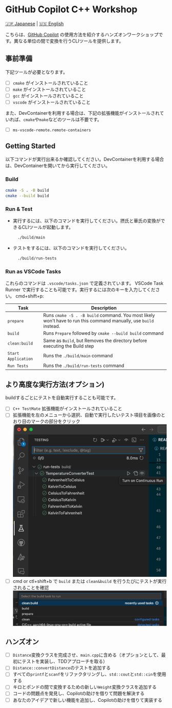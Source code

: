 # GitHub Copilot C++ Workshop

 [:jp: Japanese](README.md) | [:us: English](README.en.md)

こちらは、[GitHub Copilot](https://github.com/features/copilot) の使用方法を紹介するハンズオンワークショップです。異なる単位の間で変換を行うCLIツールを提供します。

## 事前準備
下記ツールが必要となります。

- [ ] `cmake` がインストールされていること
- [ ] `make` がインストールされていること
- [ ] `gcc` がインストールされていること
- [ ] `vscode` がインストールされていること

また、DevContainerを利用する場合は、下記の拡張機能がインストールされていれば、`cmake`や`make`などのツールは不要です。

- [ ] `ms-vscode-remote.remote-containers`

## Getting Started

以下コマンドが実行出来るか確認してください。DevContainerを利用する場合は、DevContainerを開いてから実行してください。

### Build

```bash
cmake -S . -B build
cmake --build build
```

### Run & Test

- 実行するには、以下のコマンドを実行してください。摂氏と華氏の変換ができるCLIツールが起動します。

    ```bash
      ./build/main
    ```

- テストをするには、以下のコマンドを実行してください。

    ```bash
      ./build/run-tests
    ```

### Run as VSCode Tasks

これらのコマンドは `.vscode/tasks.json` で定義されています。 VSCode Task Runner で実行することも可能です。実行するには次のキーを入力してください。 <key>cmd</key>+<key>shift</key>+<key>p</key>:

| Task                | Description                                                                                                       |
| ------------------- | ----------------------------------------------------------------------------------------------------------------- |
| `prepare`           | Runs `cmake -S . -B build` command. You most likely won't have to run this command manually, use `build` instead. |
| `build`             | Runs `Prepare` followed by `cmake --build build` command                                                          |
| `clean:build`       | Same as `Build`, but Removes the directory before executing the Build step                                        |
| `Start Application` | Runs the `./build/main` command                                                                                   |
| `Run Tests`         | Runs the `./build/run-tests` command                                                                              |

## より高度な実行方法(オプション)

buildするごとにテストを自動実行することも可能です。

- [ ] `C++ TestMate` 拡張機能がインストールされていること
- [ ] 拡張機能を左のメニューから選択、自動で実行したいテスト項目を画像のとおり目のマークの部分をクリック
![alt text](docs/images/1.png)
- [ ] <key>cmd or ctl</key>+<key>shift</key>+<key>b</key> で `build` または `clean&build` を行うたびにテストが実行されることを確認
![alt text](docs/images/2.png)

## ハンズオン

- [ ] `Distance`変換クラスを完成させ、`main.cpp`に含める（オプションとして、最初にテストを実装し、TDDアプローチを取る）
- [ ] `Distance::convertDistance`のテストを追加する
- [ ] すべての`printf`と`scanf`をリファクタリングし、`std::cout`と`std::cin`を使用する
- [ ] キロとポンドの間で変換するための新しい`Weight`変換クラスを追加する
- [ ] コードの問題点を発見し、Copilotの助けを借りて問題を解決する
- [ ] あなたのアイデアで新しい機能を追加し、Copilotの助けを借りて実装する
